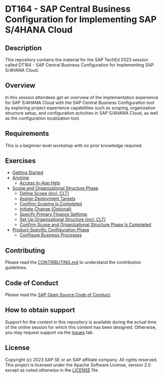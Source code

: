 # DT164 - SAP Central Business Configuration for Implementing SAP S/4HANA Cloud

## Description

This repository contains the material for the SAP TechEd 2023 session called DT164 - SAP Central Business Configuration for Implementing SAP S/4HANA Cloud.  

## Overview

In this session attendees get an overview of the implementation experience for SAP S/4HANA Cloud with the SAP Central Business Configuration tool by exploring project experience capabilities such as scoping, organization structure setup, and configuration activities in SAP S/4HANA Cloud, as well as the configuration localization tool.

## Requirements

This is a beginner level workshop with no prior knowledge required.

## Exercises

- [Getting Started](exercises/ex0/)
- [Anytime](exercises/ex1/)​
    - [Access In-App Help](exercises/ex1#exercise-11-sub-exercise-1-access-in-app-help)​
- [Scope and Organizational Structure Phase​](exercises/ex2/)
    - [Define Scope (incl. CLT)​](exercises/ex2#exercise-21-define-scopeincl-clt)
    - [Assign Deployment Targets​](exercises/ex2#exercise-22-assign-deployment-targets)
    - [Confirm Scoping Is Completed](exercises/ex2#exercise-23-confirm-scoping-is-completed)​
    - [Initiate Change (Optional)​](exercises/ex2#exercise-24-initiate-changeoptional)​
    - [Specify Primary Finance Settings​](exercises/ex2#exercise-25-specify-primary-finance-settings)
    - [Set Up Organizational Structure (incl. CLT)​](exercises/ex2#exercise-26-set-up-organizational-structureincl-clt)​
    - [Confirm Scope and Organizational Structure Phase Is Completed​](exercises/ex2#exercise-27-confirm-scope-and-organizational-structure-phase-is-completed)
- [Product-Specific Configuration Phase​](exercises/ex3/)
    - [Configure Business Processes​](exercises/ex3#exercise-31-configure-business-processes)

  
## Contributing
Please read the [CONTRIBUTING.md](./CONTRIBUTING.md) to understand the contribution guidelines.

## Code of Conduct
Please read the [SAP Open Source Code of Conduct](https://github.com/SAP-samples/.github/blob/main/CODE_OF_CONDUCT.md).

## How to obtain support

Support for the content in this repository is available during the actual time of the online session for which this content has been designed. Otherwise, you may request support via the [Issues](../../issues) tab.

## License
Copyright (c) 2023 SAP SE or an SAP affiliate company. All rights reserved. This project is licensed under the Apache Software License, version 2.0 except as noted otherwise in the [LICENSE](LICENSES/Apache-2.0.txt) file.
